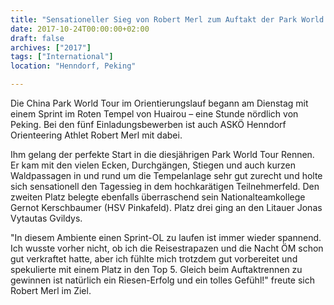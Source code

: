 ```yaml
---
title: "Sensationeller Sieg von Robert Merl zum Auftakt der Park World Tour in China!"
date: 2017-10-24T00:00:00+02:00
draft: false
archives: ["2017"]
tags: ["International"]
location: "Henndorf, Peking"

---
```


Die China Park World Tour im Orientierungslauf begann am Dienstag mit einem Sprint im Roten Tempel von Huairou – eine Stunde nördlich von Peking. Bei den fünf Einladungsbewerben ist auch ASKÖ Henndorf Orienteering Athlet Robert Merl mit dabei.

<!--more-->

Ihm gelang der perfekte Start in die diesjährigen Park World Tour Rennen. Er kam mit den vielen Ecken, Durchgängen, Stiegen und auch kurzen Waldpassagen in und rund um die Tempelanlage sehr gut zurecht und holte sich sensationell den Tagessieg in dem hochkarätigen Teilnehmerfeld. Den zweiten Platz belegte ebenfalls überraschend sein Nationalteamkollege Gernot Kerschbaumer (HSV Pinkafeld). Platz drei ging an den Litauer Jonas Vytautas Gvildys.

"In diesem Ambiente einen Sprint-OL zu laufen ist immer wieder spannend. Ich wusste vorher nicht, ob ich die Reisestrapazen und die Nacht ÖM schon gut verkraftet hatte, aber ich fühlte mich trotzdem gut vorbereitet und spekulierte mit einem Platz in den Top 5. Gleich beim Auftaktrennen zu gewinnen ist natürlich ein Riesen-Erfolg und ein tolles Gefühl!" freute sich Robert Merl im Ziel.